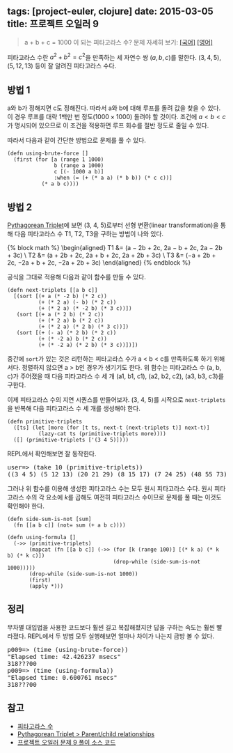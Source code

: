 tags: [project-euler, clojure]
date: 2015-03-05
title: 프로젝트 오일러 9
---
> a + b + c = 1000 이 되는 피타고라스 수?
> 문제 자세히 보기: [[국어]](http://euler.synap.co.kr/prob_detail.php?id=9) [[영어]](https://projecteuler.net/problem=9)

피타고라스 수란 $a^2 + b^2 = c^2$을 만족하는 세 자연수 쌍 $(a, b, c)$를 말한다. $(3, 4, 5), (5, 12, 13)$ 등이 잘 알려진 피타고라스 수다.<!--more-->

## 방법 1
a와 b가 정해지면 c도 정해진다. 따라서 a와 b에 대해 루프를 돌려 값을 찾을 수 있다. 이 경우 루프를 대략 1백만 번 정도$(1000 \times 1000)$ 돌려야 할 것이다. 조건에 $a < b < c$가 명시되어 있으므로 이 조건을 적용하면 루프 회수를 절반 정도로 줄일 수 있다.

따라서 다음과 같이 간단한 방법으로 문제를 풀 수 있다.

```
(defn using-brute-force []
  (first (for [a (range 1 1000)
               b (range a 1000)
               c [(- 1000 a b)]
               :when (= (+ (* a a) (* b b)) (* c c))]
           (* a b c))))
```

## 방법 2
[Pythagorean Triplet](http://en.wikipedia.org/wiki/Pythagorean_triple#Parent.2Fchild_relationships)에 보면 (3, 4, 5)로부터 선형 변환(linear transformation)을 통해 다음 피타고라스 수 T1, T2, T3을 구하는 방법이 나와 있다.

{% block math %}
\begin{aligned}
T1 &= (a − 2b + 2c, 2a − b + 2c, 2a − 2b + 3c) \\
T2 &= (a + 2b + 2c, 2a + b + 2c, 2a + 2b + 3c) \\
T3 &= (−a + 2b + 2c, −2a + b + 2c, −2a + 2b + 3c)
\end{aligned}
{% endblock %}

공식을 그대로 적용해 다음과 같이 함수를 만들 수 있다.

```
(defn next-triplets [[a b c]]
  [(sort [(+ a (* -2 b) (* 2 c))
          (+ (* 2 a) (- b) (* 2 c))
          (+ (* 2 a) (* -2 b) (* 3 c))])
   (sort [(+ a (* 2 b) (* 2 c))
          (+ (* 2 a) b (* 2 c))
          (+ (* 2 a) (* 2 b) (* 3 c))])
   (sort [(+ (- a) (* 2 b) (* 2 c))
          (+ (* -2 a) b (* 2 c))
          (+ (* -2 a) (* 2 b) (* 3 c))])])
```

중간에 `sort`가 있는 것은 리턴하는 피타고라스 수가 a < b < c를 만족하도록 하기 위해서다. 정렬하지 않으면 a > b인 경우가 생기기도 한다. 위 함수는 피타고라스 수 (a, b, c)가 주어졌을 때 다음 피타고라스 수 세 개 (a1, b1, c1), (a2, b2, c2), (a3, b3, c3)를 구한다.

이제 피타고라스 수의 지연 시퀀스를 만들어보자. (3, 4, 5)를 시작으로 `next-triplets`을 반복해 다음 피타고라스 수 세 개를 생성해야 한다.

```
(defn primitive-triplets
  ([ts] (let [more (for [t ts, next-t (next-triplets t)] next-t)]
          (lazy-cat ts (primitive-triplets more))))
  ([] (primitive-triplets ['(3 4 5)])))
```

REPL에서 확인해보면 잘 동작한다.

<pre class="console">
user=> (take 10 (primitive-triplets))
((3 4 5) (5 12 13) (20 21 29) (8 15 17) (7 24 25) (48 55 73) ...)
</pre>

그러나 위 함수를 이용해 생성한 피타고라스 수는 모두 원시 피타고라스 수다. 원시 피타고라스 수의 각 요소에 $k$를 곱해도 여전히 피타고라스 수이므로 문제를 풀 때는 이것도 확인해야 한다.

```
(defn side-sum-is-not [sum]
  (fn [[a b c]] (not= sum (+ a b c))))

(defn using-formula []
  (->> (primitive-triplets)
       (mapcat (fn [[a b c]] (->> (for [k (range 100)] [(* k a) (* k b) (* k c)])
                                  (drop-while (side-sum-is-not 1000)))))
       (drop-while (side-sum-is-not 1000))
       (first)
       (apply *)))
```

## 정리
무차별 대입법을 사용한 코드보다 훨씬 길고 복잡해졌지만 답을 구하는 속도는 훨씬 빨라졌다. REPL에서 두 방법 모두 실행해보면 얼마나 차이가 나는지 금방 볼 수 있다.

<pre class="console">
p009=> (time (using-brute-force))
"Elapsed time: 42.426237 msecs"
318???00
p009=> (time (using-formula))
"Elapsed time: 0.600761 msecs"
318???00
</pre>

## 참고
* [피타고라스 수](http://ko.wikipedia.org/wiki/피타고라스_수)
* [Pythagorean Triplet > Parent/child relationships](http://en.wikipedia.org/wiki/Pythagorean_triple#Parent.2Fchild_relationships)
* [프로젝트 오일러 문제 9 풀이 소스 코드](https://github.com/ntalbs/euler/blob/master/src/p009.clj)
